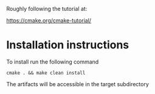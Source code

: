 Roughly following the tutorial at:

https://cmake.org/cmake-tutorial/

Installation instructions
=========================

To install run the following command

    cmake . && make clean install

The artifacts will be accessible in the target subdirectory
